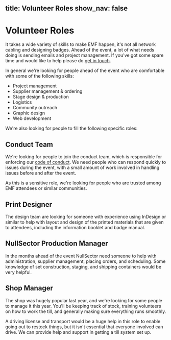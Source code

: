 title: Volunteer Roles
show_nav: false
---
# Volunteer Roles

It takes a wide variety of skills to make EMF happen, it's not all network cabling and designing badges. Ahead of the event, a lot of what needs doing is sending emails and project management. If you've got some spare time and would like to help please do [get in touch](mailto:volunteer@emfcamp.org).

In general we're looking for people ahead of the event who are comfortable with some of the following skills:

* Project management
* Supplier management & ordering
* Stage design & production
* Logistics
* Community outreach
* Graphic design
* Web development

We're also looking for people to fill the following specific roles:

## Conduct Team

We're looking for people to join the conduct team, which is responsible for enforcing our [code of conduct](https://emfcamp.org/code-of-conduct). We need people who can respond quickly to issues during the event, with a small amount of work involved in handling issues before and after the event.

As this is a sensitive role, we're looking for people who are trusted among EMF attendees or similar communities.

## Print Designer

The design team are looking for someone with experience using InDesign or similar to help with layout and design of the printed materials that are given to attendees, including the information booklet and badge manual.

## NullSector Production Manager

In the months ahead of the event NullSector need someone to help with administration, supplier management, placing orders, and scheduling. Some knowledge of set construction, staging, and shipping containers would be very helpful.

## Shop Manager

The shop was hugely popular last year, and we're looking for some people to manage it this year. You'll be keeping track of stock, training volunteers on how to work the till, and generally making sure everything runs smoothly.

A driving license and transport would be a huge help in this role to enable going out to restock things, but it isn't essential that everyone involved can drive. We can provide help and support in getting a till system set up.
